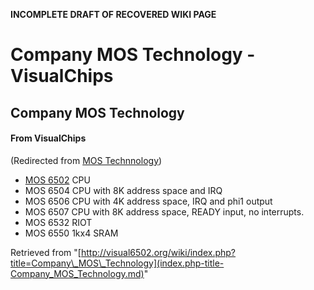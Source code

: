 **INCOMPLETE DRAFT OF RECOVERED WIKI PAGE**

# Company MOS Technology - VisualChips

## Company MOS Technology

#### From VisualChips
(Redirected from [MOS Technnology](index.php-title-MOS_Technnology.md))

- [MOS 6502](index.php-title-MOS_6502.md) CPU
- MOS 6504 CPU with 8K address space and IRQ
- MOS 6506 CPU with 4K address space, IRQ and phi1 output
- MOS 6507 CPU with 8K address space, READY input, no interrupts.
- MOS 6532 RIOT
- MOS 6550 1kx4 SRAM

Retrieved from "[http://visual6502.org/wiki/index.php?title=Company\_MOS\_Technology](index.php-title-Company_MOS_Technology.md)"

